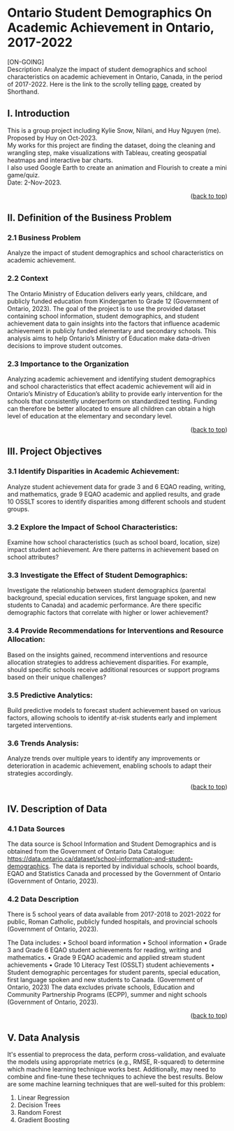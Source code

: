 # Ontario Student Demographics On Academic Achievement in Ontario, 2017-2022
[ON-GOING] <br />
Description: Analyze the impact of student demographics and school characteristics on academic achievement in Ontario, Canada, in the period of 2017-2022. 
Here is the link to the scrolly telling <a href= "https://preview.shorthand.com/si7n61CKNOK6VVRo">page</a>, created by Shorthand.

<!-- INTRODUCTION -->
## I. Introduction
This is a group project including Kylie Snow, Nilani, and Huy Nguyen (me).<br />
Proposed by Huy on Oct-2023. <br />
My works for this project are finding the dataset, doing the cleaning and wrangling step, make visualizations with Tableau, creating geospatial heatmaps and interactive bar charts.<br />
I also used Google Earth to create an animation and Flourish to create a mini game/quiz.<br />
Date: 2-Nov-2023. <br />
<p align="right">(<a href="#readme-top">back to top</a>)</p>

<!-- II. DEFINITION OF BUSINESS PROBLEM -->
## II. Definition of the Business Problem

### 2.1 Business Problem

Analyze the impact of student demographics and school characteristics on academic achievement. <br />

### 2.2 Context

The Ontario Ministry of Education delivers early years, childcare, and publicly funded education from Kindergarten to Grade 12 (Government of Ontario, 2023). The goal of the project is to use the provided dataset containing school information, student demographics, and student achievement data to gain insights into the factors that influence academic achievement in publicly funded elementary and secondary schools. This analysis aims to help Ontario’s Ministry of Education make data-driven decisions to improve student outcomes.

### 2.3 Importance to the Organization

Analyzing academic achievement and identifying student demographics and school characteristics that effect academic achievement will aid in Ontario’s Ministry of Education’s ability to provide early intervention for the schools that consistently underperform on standardized testing. Funding can therefore be better allocated to ensure all children can obtain a high level of education at the elementary and secondary level.

<p align="right">(<a href="#readme-top">back to top</a>)</p>

<!-- III. PROJECT OBJECTIVES -->
## III. Project Objectives

### 3.1 Identify Disparities in Academic Achievement: 

Analyze student achievement data for grade 3 and 6 EQAO reading, writing, and mathematics, grade 9 EQAO academic and applied results, and grade 10 OSSLT scores to identify disparities among different schools and student groups.

### 3.2 Explore the Impact of School Characteristics: 

Examine how school characteristics (such as school board, location, size) impact student achievement. Are there patterns in achievement based on school attributes?

### 3.3 Investigate the Effect of Student Demographics: 

Investigate the relationship between student demographics (parental background, special education services, first language spoken, and new students to Canada) and academic performance. Are there specific demographic factors that correlate with higher or lower achievement?

### 3.4 Provide Recommendations for Interventions and Resource Allocation: 

Based on the insights gained, recommend interventions and resource allocation strategies to address achievement disparities. For example, should specific schools receive additional resources or support programs based on their unique challenges?

### 3.5 Predictive Analytics: 

Build predictive models to forecast student achievement based on various factors, allowing schools to identify at-risk students early and implement targeted interventions.

### 3.6 Trends Analysis: 

Analyze trends over multiple years to identify any improvements or deterioration in academic achievement, enabling schools to adapt their strategies accordingly.

<p align="right">(<a href="#readme-top">back to top</a>)</p>

<!-- IV. DESCRIPTION OF DATA -->
## IV. Description of Data

### 4.1 Data Sources

The data source is School Information and Student Demographics and is obtained from the Government of Ontario Data Catalogue: https://data.ontario.ca/dataset/school-information-and-student-demographics. The data is reported by individual schools, school boards, EQAO and Statistics Canada and processed by the Government of Ontario (Government of Ontario, 2023). 

### 4.2 Data Description

There is 5 school years of data available from 2017-2018 to 2021-2022 for public, Roman Catholic, publicly funded hospitals, and provincial schools (Government of Ontario, 2023). 

The Data includes: 
•	School board information
•	School information 
•	Grade 3 and Grade 6 EQAO student achievements for reading, writing and mathematics. 
•	Grade 9 EQAO academic and applied stream student achievements 
•	Grade 10 Literacy Test (OSSLT) student achievements 
•	Student demographic percentages for student parents, special education, first language spoken and new students to Canada.  (Government of Ontario, 2023)
The data excludes private schools, Education and Community Partnership Programs (ECPP), summer and night schools (Government of Ontario, 2023). 

<p align="right">(<a href="#readme-top">back to top</a>)</p>

<!-- V. DATA ANALYSIS -->
## V. Data Analysis

It's essential to preprocess the data, perform cross-validation, and evaluate the models using appropriate metrics (e.g., RMSE, R-squared) to determine which machine learning technique works best. Additionally, may need to combine and fine-tune these techniques to achieve the best results.
Below are some machine learning techniques that are well-suited for this problem:

1.	Linear Regression
2.	Decision Trees
3.	Random Forest
4.	Gradient Boosting

